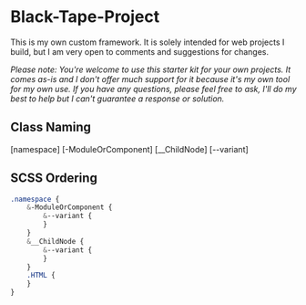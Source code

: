 # Black-Tape-Project

This is my own custom framework. It is solely intended for web projects I build, but I am very open to comments and suggestions for changes.

*Please note: You're welcome to use this starter kit for your own projects. It comes as-is and I don't offer much support for it because it's my own tool for my own use. If you have any questions, please feel free to ask, I'll do my best to help but I can't guarantee a response or solution.*

## Class Naming

[namespace] [-ModuleOrComponent] [__ChildNode] [--variant]

## SCSS Ordering

```scss
.namespace {  
	&-ModuleOrComponent {  
		&--variant {  
		}  
	}  
	&__ChildNode {  
		&--variant {  
		}  
	}  
	.HTML {  
	}  
}  
```
